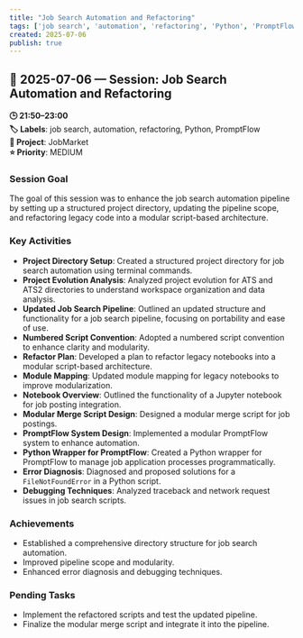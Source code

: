 ```yaml
---
title: "Job Search Automation and Refactoring"
tags: ['job search', 'automation', 'refactoring', 'Python', 'PromptFlow']
created: 2025-07-06
publish: true
---
```


## 📅 2025-07-06 — Session: Job Search Automation and Refactoring

**🕒 21:50–23:00**  
**🏷️ Labels**: job search, automation, refactoring, Python, PromptFlow  
**📂 Project**: JobMarket  
**⭐ Priority**: MEDIUM  


### Session Goal
The goal of this session was to enhance the job search automation pipeline by setting up a structured project directory, updating the pipeline scope, and refactoring legacy code into a modular script-based architecture.

### Key Activities
- **Project Directory Setup**: Created a structured project directory for job search automation using terminal commands.
- **Project Evolution Analysis**: Analyzed project evolution for ATS and ATS2 directories to understand workspace organization and data analysis.
- **Updated Job Search Pipeline**: Outlined an updated structure and functionality for a job search pipeline, focusing on portability and ease of use.
- **Numbered Script Convention**: Adopted a numbered script convention to enhance clarity and modularity.
- **Refactor Plan**: Developed a plan to refactor legacy notebooks into a modular script-based architecture.
- **Module Mapping**: Updated module mapping for legacy notebooks to improve modularization.
- **Notebook Overview**: Outlined the functionality of a Jupyter notebook for job posting integration.
- **Modular Merge Script Design**: Designed a modular merge script for job postings.
- **PromptFlow System Design**: Implemented a modular PromptFlow system to enhance automation.
- **Python Wrapper for PromptFlow**: Created a Python wrapper for PromptFlow to manage job application processes programmatically.
- **Error Diagnosis**: Diagnosed and proposed solutions for a `FileNotFoundError` in a Python script.
- **Debugging Techniques**: Analyzed traceback and network request issues in job search scripts.

### Achievements
- Established a comprehensive directory structure for job search automation.
- Improved pipeline scope and modularity.
- Enhanced error diagnosis and debugging techniques.

### Pending Tasks
- Implement the refactored scripts and test the updated pipeline.
- Finalize the modular merge script and integrate it into the pipeline.

